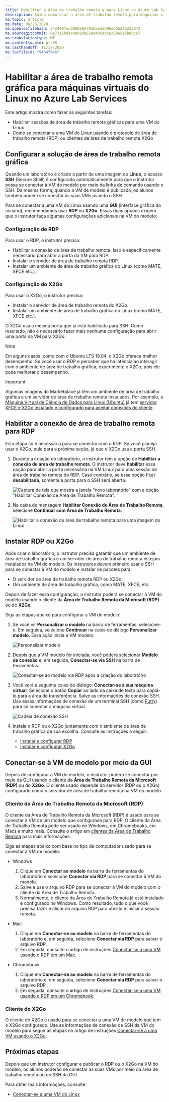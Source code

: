 ```yaml
---
title: Habilitar a área de trabalho remota g para Linux no Azure Lab Services | Microsoft Docs
description: Saiba como usar a área de trabalho remota para máquinas virtuais do Linux em um laboratório no Azure Lab Services.
ms.topic: article
ms.date: 06/26/2020
ms.openlocfilehash: 34c940fec388bb0e79ab5e1db9be6d52fb223873
ms.sourcegitcommit: 8e7316bd4c4991de62ea485adca30065e5b86c67
ms.translationtype: MT
ms.contentlocale: pt-BR
ms.lasthandoff: 11/17/2020
ms.locfileid: "94647946"
---
```

# <a name="enable-graphical-remote-desktop-for-linux-virtual-machines-in-azure-lab-services"></a>Habilitar a área de trabalho remota gráfica para máquinas virtuais do Linux no Azure Lab Services
Este artigo mostra como fazer as seguintes tarefas:

- Habilitar sessões de área de trabalho remota gráficas para uma VM do Linux
- Como se conectar a uma VM do Linux usando o protocolo de área de trabalho remota (RDP) ou clientes de área de trabalho remota X2Go

## <a name="set-up-graphical-remote-desktop-solution"></a>Configurar a solução de área de trabalho remota gráfica
Quando um laboratório é criado a partir de uma imagem do **Linux**, o acesso **SSH** (Secure Shell) é configurado automaticamente para que o instrutor possa se conectar à VM do modelo por meio da linha de comando usando o SSH.  Da mesma forma, quando a VM de modelo é publicada, os alunos também podem se conectar às suas VMs usando o SSH.

Para se conectar a uma VM do Linux usando uma **GUI** (interface gráfica do usuário), recomendamos usar **RDP** ou **X2Go**.  Essas duas opções exigem que o instrutor faça algumas configurações adicionais na VM do modelo:

### <a name="rdp-setup"></a>Configuração de RDP
Para usar o RDP, o instrutor precisa:
  - Habilitar a conexão de área de trabalho remota. Isso é especificamente necessário para abrir a porta da VM para RDP.
  - Instalar o servidor de área de trabalho remota RDP.
  - Instalar um ambiente de área de trabalho gráfica do Linux (como MATE, XFCE etc.).

### <a name="x2go-setup"></a>Configuração do X2Go
Para usar o X2Go, o instrutor precisa:
- Instalar o servidor de área de trabalho remota do X2Go.
- Instalar um ambiente de área de trabalho gráfica do Linux (como MATE, XFCE etc.).

O X2Go usa a mesma porta que já está habilitada para SSH.  Como resultado, não é necessário fazer mais nenhuma configuração para abrir uma porta na VM para X2Go.

> [!NOTE]
> Em alguns casos, como com o Ubuntu LTS 18.04, o X2Go oferece melhor desempenho.  Se você usar o RDP e perceber que há latência ao interagir com o ambiente de área de trabalho gráfica, experimente o X2Go, pois ele pode melhorar o desempenho.

> [!IMPORTANT]
>  Algumas imagens do Marketplace já têm um ambiente de área de trabalho gráfica e um servidor de área de trabalho remota instalados.  Por exemplo, a [Máquina Virtual de Ciência de Dados para Linux (Ubuntu)](https://azuremarketplace.microsoft.com/marketplace/apps/microsoft-dsvm.ubuntu-1804) já tem [servidor XFCE e X2Go instalado e configurado para aceitar conexões do cliente](../machine-learning/data-science-virtual-machine/dsvm-ubuntu-intro.md#x2go).

## <a name="enable-remote-desktop-connection-for-rdp"></a>Habilitar a conexão de área de trabalho remota para RDP

Esta etapa só é necessária para se conectar com o RDP.  Se você planeja usar o X2Go, pule para a próxima seção, já que o X2Go usa a porta SSH.

1.  Durante a criação do laboratório, o instrutor tem a opção de **Habilitar a conexão de área de trabalho remota**.  O instrutor deve **habilitar** essa opção para abrir a porta necessária na VM Linux para uma sessão de área de trabalho remota do RDP.  Caso contrário, se essa opção ficar **desabilitada**, somente a porta para o SSH será aberta.
  
    ![Captura de tela que mostra a janela "novo laboratório" com a opção "Habilitar Conexão de Área de Trabalho Remota".](./media/how-to-enable-remote-desktop-linux/enable-rdp-option.png)

2. Na caixa de mensagem **Habilitar Conexão de Área de Trabalho Remota**, selecione **Continuar com Área de Trabalho Remota**. 

    ![Habilitar a conexão de área de trabalho remota para uma imagem do Linux](./media/how-to-enable-remote-desktop-linux/enabling-remote-desktop-connection-dialog.png)

## <a name="install-rdp-or-x2go"></a>Instalar RDP ou X2Go

Após criar o laboratório, o instrutor precisa garantir que um ambiente de área de trabalho gráfica e um servidor de área de trabalho remota estejam instalados na VM do modelo.  Os instrutores devem primeiro usar o SSH para se conectar à VM do modelo e instalar os pacotes para:
- O servidor de área de trabalho remota RDP ou X2Go.
- Um ambiente de área de trabalho gráfica, como MATE, XFCE, etc.

Depois de fazer essa configuração, o instrutor poderá se conectar à VM do modelo usando o cliente da **Área de Trabalho Remota da Microsoft (RDP)** ou do **X2Go**.

Siga as etapas abaixo para configurar a VM do modelo:

1. Se você vir **Personalizar o modelo** na barra de ferramentas, selecione-o. Em seguida, selecione **Continuar** na caixa de diálogo **Personalizar modelo**. Essa ação inicia a VM modelo.  

    ![Personalizar modelo](./media/how-to-enable-remote-desktop-linux/customize-template.png)
1. Depois que a VM modelo for iniciada, você poderá selecionar **Modelo de conexão** e, em seguida, **Conectar-se via SSH** na barra de ferramentas. 

    ![Conectar-se ao modelo via RDP após a criação do laboratório](./media/how-to-enable-remote-desktop-linux/rdp-after-lab-creation.png) 
1. Você verá a seguinte caixa de diálogo: **Conectar-se à sua máquina virtual**. Selecione o botão **Copiar** ao lado da caixa de texto para copiá-lo para a área de transferência. Salve as informações de conexão SSH. Use essas informações de conexão de um terminal SSH (como [Putty](https://www.putty.org/)) para se conectar à máquina virtual.
 
    ![Cadeia de conexão SSH](./media/how-to-enable-remote-desktop-linux/ssh-connection-string.png)

4. Instale o RDP ou o X2Go juntamente com o ambiente de área de trabalho gráfica de sua escolha.  Consulte as instruções a seguir:
    - [Instalar e configurar RDP](../virtual-machines/linux/use-remote-desktop.md)
    - [Instalar e configurar X2Go](https://github.com/Azure/azure-devtestlab/tree/master/samples/ClassroomLabs/Scripts/X2GoRemoteDesktop)

## <a name="connect-to-the-template-vm-via-the-gui"></a>Conectar-se à VM de modelo por meio da GUI

Depois de configurar a VM do modelo, o instrutor poderá se conectar por meio da GUI usando o cliente da **Área de Trabalho Remota da Microsoft (RDP)** ou do **X2Go**.  O cliente usado depende do servidor (RDP ou o X2Go) configurado como o servidor de área de trabalho remota na VM do modelo.  

### <a name="microsoft-remote-desktop-rdp-client"></a>Cliente da Área de Trabalho Remota da Microsoft (RDP)

O cliente da Área de Trabalho Remota da Microsoft (RDP) é usado para se conectar à VM de um modelo que configurada para RDP.  O cliente da Área de Trabalho Remota pode ser usado no Windows, em Chromebooks, em Macs e muito mais.  Consulte o artigo em [clientes da Área de Trabalho Remota](/windows-server/remote/remote-desktop-services/clients/remote-desktop-clients) para mais informações.

Siga as etapas abaixo com base no tipo de computador usado para se conectar à VM de modelo:

- Windows
  1. Clique em **Conectar ao modelo** na barra de ferramentas do laboratório e selecione **Conectar via RDP** para se conectar à VM do modelo. 
  1. Salve e use o arquivo RDP para se conectar à VM do modelo com o cliente da Área de Trabalho Remota. 
  1. Normalmente, o cliente da Área de Trabalho Remota já está instalado e configurado no Windows.  Como resultado, tudo o que você precisa fazer é clicar no arquivo RDP para abri-lo e iniciar a sessão remota.

- Mac
  1. Clique em **Conectar-se ao modelo** na barra de ferramentas do laboratório e, em seguida, selecione **Conectar via RDP** para salvar o arquivo RDP.  
  1. Em seguida, consulte o artigo de instruções [Conectar-se a uma VM usando o RDP em um Mac](connect-virtual-machine-mac-remote-desktop.md).

- Chromebook
  1. Clique em **Conectar-se ao modelo** na barra de ferramentas do laboratório e, em seguida, selecione **Conectar via RDP** para salvar o arquivo RDP.  
  1. Em seguida, consulte o artigo de instruções [Conectar-se a uma VM usando o RDP em um Chromebook](connect-virtual-machine-chromebook-remote-desktop.md).

### <a name="x2go-client"></a>Cliente do X2Go

O cliente do X2Go é usado para se conectar a uma VM de modelo que tem o X2Go configurado.  Use as informações de conexão de SSH da VM do modelo para seguir as etapas no artigo de instruções [Conectar-se a uma VM usando o X2Go](how-to-use-remote-desktop-linux-student.md#connect-to-the-student-vm-using-x2go).

## <a name="next-steps"></a>Próximas etapas
Depois que um instrutor configurar e publicar o RDP ou o X2Go na VM do modelo, os alunos poderão se conectar às suas VMs por meio da área de trabalho remota ou do SSH da GUI.

Para obter mais informações, consulte:
 - [Conectar-se a uma VM do Linux](how-to-use-remote-desktop-linux-student.md)